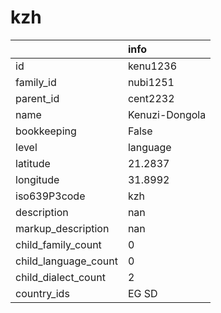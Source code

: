 # kzh
|                      | info           |
|:---------------------|:---------------|
| id                   | kenu1236       |
| family_id            | nubi1251       |
| parent_id            | cent2232       |
| name                 | Kenuzi-Dongola |
| bookkeeping          | False          |
| level                | language       |
| latitude             | 21.2837        |
| longitude            | 31.8992        |
| iso639P3code         | kzh            |
| description          | nan            |
| markup_description   | nan            |
| child_family_count   | 0              |
| child_language_count | 0              |
| child_dialect_count  | 2              |
| country_ids          | EG SD          |